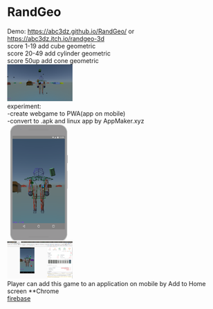 # RandGeo
Demo: https://abc3dz.github.io/RandGeo/ or https://abc3dz.itch.io/randgeo-3d
<br>score 1-19 add cube geometric
<br>score 20-49 add cylinder geometric
<br>score 50up add cone geometric
<br><img src="https://github.com/abc3dz/RandGeo/blob/master/screenshot/randgeo88.gif" width="30%" height="30%">
<br>
experiment:
<br>-create webgame to PWA(app on mobile)
<br>-convert to .apk and linux app by AppMaker.xyz
<br><img src="https://github.com/abc3dz/RandGeo/blob/master/img/lighthouse%20mobile.png" width="30%" height="30%">
<br><img src="https://github.com/abc3dz/RandGeo/blob/master/img/lighthouse73.png" width="30%" height="30%">
<br>Player can add this game to an application on mobile by Add to Home screen **Chrome
<br><a href="https://zrandgeo.firebaseapp.com/">firebase</a>
